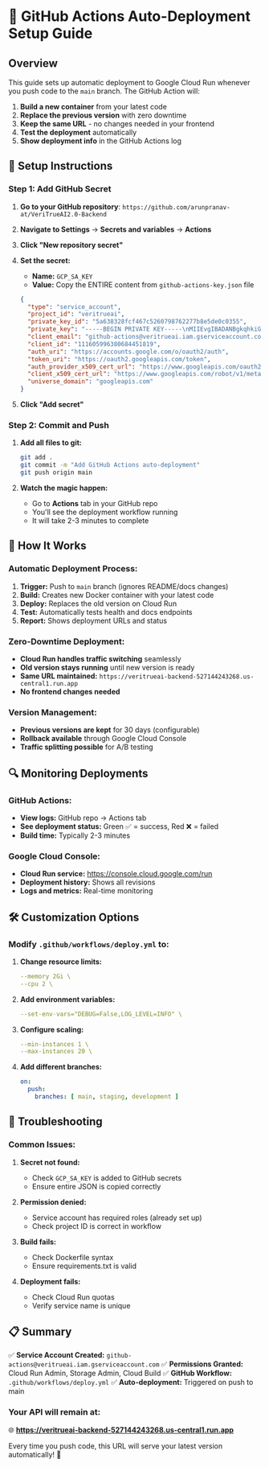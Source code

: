 # 🚀 GitHub Actions Auto-Deployment Setup Guide

## Overview
This guide sets up automatic deployment to Google Cloud Run whenever you push code to the `main` branch. The GitHub Action will:

1. **Build a new container** from your latest code
2. **Replace the previous version** with zero downtime
3. **Keep the same URL** - no changes needed in your frontend
4. **Test the deployment** automatically
5. **Show deployment info** in the GitHub Actions log

## 🔧 Setup Instructions

### Step 1: Add GitHub Secret

1. **Go to your GitHub repository**: `https://github.com/arunpranav-at/VeriTrueAI2.0-Backend`

2. **Navigate to Settings** → **Secrets and variables** → **Actions**

3. **Click "New repository secret"**

4. **Set the secret:**
   - **Name:** `GCP_SA_KEY`
   - **Value:** Copy the ENTIRE content from `github-actions-key.json` file

   ```json
   {
     "type": "service_account",
     "project_id": "veritrueai",
     "private_key_id": "5a638328fcf467c5260798762277b8e5de0c0355",
     "private_key": "-----BEGIN PRIVATE KEY-----\nMIIEvgIBADANBgkqhkiG9w0BAQEFAASCBKgwggSkAgEAAoIBAQDZ/fK93n7lbPlj\nI9X0e3g0ghD5gyN7LBwVvyYTcQLMy2DpdQFwJKY95ObyRZBvpgmwgVgSa3Xte9uI\nNXYAVB89YYulsz93rbybwUfoWLaVx1bLB9AopZnYV+JuwbNBp4UCI0XNw4OA+RtB\nk3VYgK2i9D0boAbOXl+8qvXFz2If1JOWWELEkGFeXZuIa4BepecJnAmwCo7Uxzc5\nBEtDpx1nhklBb+2XZSUih4elEEmOUEsvYNNFygJHFgc9cYvepQ17hTkv1HsYCOee\nu487gSo962BF3ZfLdAKFfbvh4n1cmMs8Tghg77ZXdt35yMJPVNhVe0IBRnb0P/j4\nvLPG83njAgMBAAECggEAAa4ERdRGFAx/63SmPGkLJxRtfw60oklXug8sAvBW/i7/\nAy2EolGV+loeMXW5xDJ6VqLYg+PSF89hhK4sx5neV8G9qrwz2/85udWGcVLlrUfI\n8m2P/BAynEkpFINnlzTsQHT3H7vG8qJ4xEuXluP+8oeBRQo5ozN092Y12J1dezNL\nfebJ3WNByDXvuz/EmkGdqT2n7Hp4JhjURRQmV57lPS32coIV6Q7IQdgsD7Z8WDTn\nH+sNZ6AToVD4+i33R1C57R2fjk6X46RJ8lT4YDPMt4cdzqfzjQiJgA5zpofRZw2U\nAYigJKEIOL2dVJDFwtEXI+8EZ8brQk9OHDGh8kwqAQKBgQD77weOQ9TDSMEhKmhZ\n7jDjak5F+HR3pexki3zIGT3RovhE68iYfl+Xd1edjNklf9UwCW8mVOhlB/SzXXoG\nAlor1QDYE0Omd2HFAE4kYQqCgAU5TwO+1xgA1dNj7NAEMrCaNTNlOcZqsHU9y9Nr\nSvZdoW5PMD3CCiqwT98o7fCy4wKBgQDdgqyT+E6KlYAehMr0v21zugKnxJE10Zc3\nGMkzL932DvipWvWxyxw0o12WAJ6GjpvjegE6B/S/hMf1gjaoMHDHXsLl9nhl/1vP\nrKnj7B37ue2WGPAMKYrhctuqFsyM/9du0Qyba4IVhqVUDHLkqLCfsnMtN8bJlSPF\nnlmrU6HNAQKBgHY2F0aCv2+OUMieHG6uHBRpSib8yLFnkn8vEDLX3TDjljjIpcwf\n5/yrS9oqP62fyMmMc7H5vz3AuOn8n4f4TJUqkgXRLDoM5DxKw1/AhOzs4wab87b1\nOFcT/edyM7z0h/cjpWUG8foXqDuBy0cZ2nXejGLt0NyeZp9qKt0KoJlfAoGBAInL\nABAMJs+OsGRLtvUJH80dqQkz/iC8gJSFlqOA41JtfcHcE3rGHoWgGld1iyepDtAy\n1RCEYnvA3aKbneSCPaXIDPWAnOTWNQa7IfPmrcApqOH2IV1vejVEfeEQza3oeNs2\nr+D+v60kVTQzikUzqqutFnjKeZ5saBRGrQEmxUABAoGBAI3An03kjisKxkreAUNB\nBMiqVfwnJjlBMGKJ48jvg8TYC8hG60wa8TSOBAQdYFdcfs4UdNPP2BKPueRSPdMc\nYyd0XeWdnP1klwXOpzUrOkO7xeaiirbw3XT3dwyZdp8UnarL+p1KrVasK1R51hPH\nX9K32AwRWU13I47MXRIA6Cff\n-----END PRIVATE KEY-----\n",
     "client_email": "github-actions@veritrueai.iam.gserviceaccount.com",
     "client_id": "111605996380684451819",
     "auth_uri": "https://accounts.google.com/o/oauth2/auth",
     "token_uri": "https://oauth2.googleapis.com/token",
     "auth_provider_x509_cert_url": "https://www.googleapis.com/oauth2/v1/certs",
     "client_x509_cert_url": "https://www.googleapis.com/robot/v1/metadata/x509/github-actions%40veritrueai.iam.gserviceaccount.com",
     "universe_domain": "googleapis.com"
   }
   ```

5. **Click "Add secret"**

### Step 2: Commit and Push

1. **Add all files to git:**
   ```bash
   git add .
   git commit -m "Add GitHub Actions auto-deployment"
   git push origin main
   ```

2. **Watch the magic happen:**
   - Go to **Actions** tab in your GitHub repo
   - You'll see the deployment workflow running
   - It will take 2-3 minutes to complete

## 🎯 How It Works

### Automatic Deployment Process:

1. **Trigger:** Push to `main` branch (ignores README/docs changes)
2. **Build:** Creates new Docker container with your latest code
3. **Deploy:** Replaces the old version on Cloud Run
4. **Test:** Automatically tests health and docs endpoints
5. **Report:** Shows deployment URLs and status

### Zero-Downtime Deployment:
- **Cloud Run handles traffic switching** seamlessly
- **Old version stays running** until new version is ready
- **Same URL maintained:** `https://veritrueai-backend-527144243268.us-central1.run.app`
- **No frontend changes needed**

### Version Management:
- **Previous versions are kept** for 30 days (configurable)
- **Rollback available** through Google Cloud Console
- **Traffic splitting possible** for A/B testing

## 🔍 Monitoring Deployments

### GitHub Actions:
- **View logs:** GitHub repo → Actions tab
- **See deployment status:** Green ✅ = success, Red ❌ = failed
- **Build time:** Typically 2-3 minutes

### Google Cloud Console:
- **Cloud Run service:** https://console.cloud.google.com/run
- **Deployment history:** Shows all revisions
- **Logs and metrics:** Real-time monitoring

## 🛠️ Customization Options

### Modify `.github/workflows/deploy.yml` to:

1. **Change resource limits:**
   ```yaml
   --memory 2Gi \
   --cpu 2 \
   ```

2. **Add environment variables:**
   ```yaml
   --set-env-vars="DEBUG=False,LOG_LEVEL=INFO" \
   ```

3. **Configure scaling:**
   ```yaml
   --min-instances 1 \
   --max-instances 20 \
   ```

4. **Add different branches:**
   ```yaml
   on:
     push:
       branches: [ main, staging, development ]
   ```

## 🚨 Troubleshooting

### Common Issues:

1. **Secret not found:**
   - Check `GCP_SA_KEY` is added to GitHub secrets
   - Ensure entire JSON is copied correctly

2. **Permission denied:**
   - Service account has required roles (already set up)
   - Check project ID is correct in workflow

3. **Build fails:**
   - Check Dockerfile syntax
   - Ensure requirements.txt is valid

4. **Deployment fails:**
   - Check Cloud Run quotas
   - Verify service name is unique

## 📋 Summary

✅ **Service Account Created:** `github-actions@veritrueai.iam.gserviceaccount.com`
✅ **Permissions Granted:** Cloud Run Admin, Storage Admin, Cloud Build
✅ **GitHub Workflow:** `.github/workflows/deploy.yml` 
✅ **Auto-deployment:** Triggered on push to main

### Your API will remain at:
🌐 **https://veritrueai-backend-527144243268.us-central1.run.app**

Every time you push code, this URL will serve your latest version automatically! 🚀